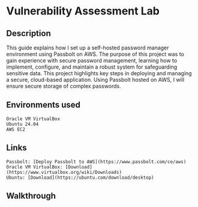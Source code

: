 # Vulnerability Assessment Lab
## Description

This guide explains how I set up a self-hosted password manager environment using Passbolt on AWS. The purpose of this project was to gain experience with secure password management, learning how to implement, configure, and maintain a robust system for safeguarding sensitive data. This project highlights key steps in deploying and managing a secure, cloud-based application. Using Passbolt hosted on AWS, I will ensure secure storage of complex passwords.

## Environments used

    Oracle VM VirtualBox
    Ubuntu 24.04
    AWS EC2

## Links

    Passbolt: [Deploy Passbolt to AWS](https://www.passbolt.com/ce/aws)
    Oracle VM VirtualBox: [Download](https://www.virtualbox.org/wiki/Downloads)
    Ubuntu: [Download](https://ubuntu.com/download/desktop)

## Walkthrough
